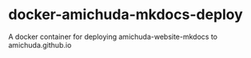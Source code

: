 # docker-amichuda-mkdocs-deploy
A docker container for deploying amichuda-website-mkdocs to amichuda.github.io
